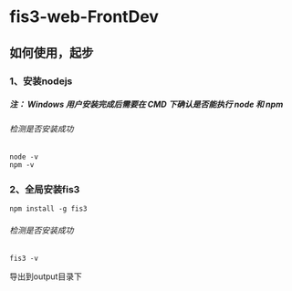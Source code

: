 # fis3-web-FrontDev
## 如何使用，起步<br>
### 1、安装nodejs<br>
##### 注： Windows 用户安装完成后需要在 CMD 下确认是否能执行 node 和 npm<br>
###### 检测是否安装成功<br>
    node -v
    npm -v
### 2、全局安装fis3<br>
    npm install -g fis3
###### 检测是否安装成功<br>
    fis3 -v
导出到output目录下
